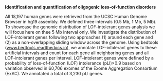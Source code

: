 **Identification and quantification of oligogenic loss-of-function disorders**

All 18,197 human genes were retrieved from the UCSC Human Genome Browser in hg19 assembly. We defined three intervals (0.5 Mb, 1 Mb, 5 Mb). To showcase the genomic distribution of LOF-intolerant genes analysis we will focus here on thee 5 Mb interval only. We investigate the distribution of LOF-intolerant genes following two approaches (1) around each gene and (2) as a non-overlapping sliding window across the genome. Using bedtools (www.bedtools.readthedocs.io), we annotate LOF-intolerant genes to these artificial intervals and count for each gene all neighboring genes and all LOF-intolerant genes per interval. LOF-intolerant genes were defined by a probability of loss-of-function (LOF) intolerance (pLI)>0.9 based on variation observed in 60,706 exomes of the Exome Aggregation Consortium (ExAC). We annotated a total of 3,230 pLI genes.